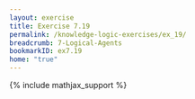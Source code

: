 ```yaml
---
layout: exercise
title: Exercise 7.19
permalink: /knowledge-logic-exercises/ex_19/
breadcrumb: 7-Logical-Agents
bookmarkID: ex7.19
home: "true"
---
```


{% include mathjax_support %}


